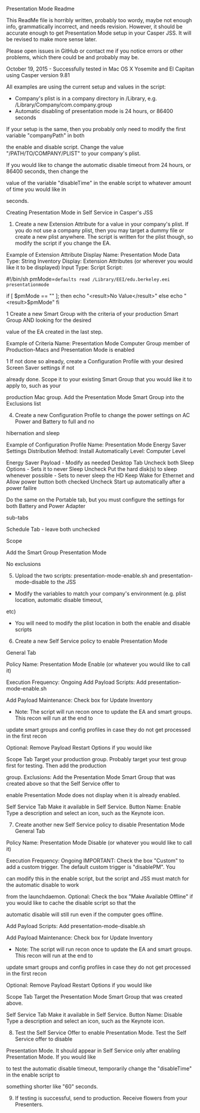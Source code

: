 Presentation Mode Readme

This ReadMe file is horribly written, probably too wordy, maybe not enough info, grammatically incorrect, and needs revision. However, it should be accurate enough to get Presentation Mode setup in your Casper JSS. It will be revised to make more sense later.

Please open issues in GitHub or contact me if you notice errors or other problems, which there could be and probably may be.

October 19, 2015 - Successfully tested in Mac OS X Yosemite and El Capitan using Casper version 9.81

All examples are using the current setup and values in the script:
- Company's plist is in a company directory in /Library, e.g. /Library/Company/com.company.group
- Automatic disabling of presentation mode is 24 hours, or 86400 seconds

If your setup is the same, then you probably only need to modify the first variable "companyPath" in both 

the enable and disable script. Change the value "/PATH/TO/COMPANY/PLIST" to your company's plist.

If you would like to change the automatic disable timeout from 24 hours, or 86400 seconds, then change the 

value of the variable "disableTime" in the enable script to whatever amount of time you would like in 

seconds.

Creating Presentation Mode in Self Service in Casper's JSS

1. Create a new Extension Attribute for a value in your company's plist. If you do not use a company plist, then you may target a dummy file or create a new plist anywhere. The script is written for the plist though, so modify the script if you change the EA.

Example of Extension Attribute
Display Name: Presentation Mode
Data Type: String
Inventory Display: Extension Attributes (or wherever you would like it to be displayed)
Input Type: Script
Script:

#!/bin/sh
pmMode=`defaults read /Library/EEI/edu.berkeley.eei presentationmode`

if [ $pmMode == "" ]; then
	echo "<result>No Value</result>"
else
	echo "<result>$pmMode</result>"
fi

1 Create a new Smart Group with the criteria of your production Smart Group AND looking for the desired 

value of the EA created in the last step.

Example of Criteria
Name: Presentation Mode
Computer Group member of Production-Macs
and
Presentation Mode is enabled

1 If not done so already, create a Configuration Profile with your desired Screen Saver settings if not 

already done. Scope it to your existing Smart Group that you would like it to apply to, such as your 

production Mac group. Add the Presentation Mode Smart Group into the Exclusions list

4. Create a new Configuration Profile to change the power settings on AC Power and Battery to full and no 

hibernation and sleep

Example of Configuration Profile
Name: Presentation Mode Energy Saver Settings
Distribution Method: Install Automatically
Level: Computer Level

Energy Saver Payload - Modify as needed
Desktop Tab
Uncheck both Sleep Options - Sets it to never Sleep
Uncheck Put the hard disk(s) to sleep whenever possible - Sets to never sleep the HD
Keep Wake for Ethernet and Allow power button both checked
Uncheck Start up automatically after a power failire

Do the same on the Portable tab, but you must configure the settings for both Battery and Power Adapter 

sub-tabs

Schedule Tab - leave both unchecked



Scope

Add the Smart Group Presentation Mode

No exclusions



5. Upload the two scripts: presentation-mode-enable.sh and presentation-mode-disable to the JSS

- Modify the variables to match your company's environment (e.g. plist location, automatic disable timeout, 

etc)
- You will need to modify the plist location in both the enable and disable scripts



6. Create a new Self Service policy to enable Presentation Mode

General Tab

Policy Name: Presentation Mode Enable (or whatever you would like to call it)

Execution Frequency: Ongoing
Add Payload Scripts: Add presentation-mode-enable.sh

Add Payload Maintenance: Check box for Update Inventory

- Note: The script will run recon once to update the EA and smart groups. This recon will run at the end to 

update smart groups and config profiles in case they do not get processed in the first recon

Optional: Remove Payload Restart Options if you would like

Scope Tab
Target your production group. Probably target your test group first for testing. Then add the production 

group.
Exclusions: Add the Presentation Mode Smart Group that was created above so that the Self Service offer to 

enable Presentation Mode does not display when it is already enabled.

Self Service Tab
Make it available in Self Service.
Button Name: Enable
Type a description and select an icon, such as the Keynote icon.



7. Create another new Self Service policy to disable Presentation Mode
General Tab

Policy Name: Presentation Mode Disable (or whatever you would like to call it)

Execution Frequency: Ongoing
IMPORTANT: Check the box "Custom" to add a custom trigger. The default custom trigger is "disablePM". You 

can modify this in the enable script, but the script and JSS must match for the automatic disable to work 

from the launchdaemon.
Optional: Check the box "Make Available Offline" if you would like to cache the disable script so that the 

automatic disable will still run even if the computer goes offline.

Add Payload Scripts: Add presentation-mode-disable.sh

Add Payload Maintenance: Check box for Update Inventory

- Note: The script will run recon once to update the EA and smart groups. This recon will run at the end to 

update smart groups and config profiles in case they do not get processed in the first recon

Optional: Remove Payload Restart Options if you would like

Scope Tab
Target the Presentation Mode Smart Group that was created above.

Self Service Tab
Make it available in Self Service.
Button Name: Disable
Type a description and select an icon, such as the Keynote icon.



8. Test the Self Service Offer to enable Presentation Mode. Test the Self Service offer to disable 

Presentation Mode. It should appear in Self Service only after enabling Presentation Mode. If you would like 

to test the automatic disable timeout, temporarily change the "disableTime" in the enable script to 

something shorter like "60" seconds.

9. If testing is successful, send to production. Receive flowers from your Presenters.
